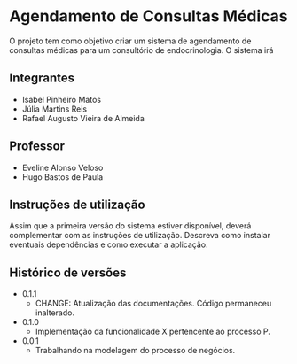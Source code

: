 # Agendamento de Consultas Médicas

O projeto tem como objetivo criar um sistema de agendamento de consultas médicas para um consultório de endocrinologia. O sistema irá

## Integrantes

* Isabel Pinheiro Matos
* Júlia Martins Reis 
* Rafael Augusto Vieira de Almeida

## Professor

* Eveline Alonso Veloso
* Hugo Bastos de Paula

## Instruções de utilização

Assim que a primeira versão do sistema estiver disponível, deverá complementar com as instruções de utilização. Descreva como instalar eventuais dependências e como executar a aplicação.

## Histórico de versões

* 0.1.1
    * CHANGE: Atualização das documentações. Código permaneceu inalterado.
* 0.1.0
    * Implementação da funcionalidade X pertencente ao processo P.
* 0.0.1
    * Trabalhando na modelagem do processo de negócios.

